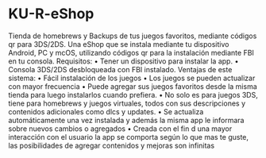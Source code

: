 # KU-R-eShop
Tienda de homebrews y Backups de tus juegos favoritos, mediante códigos qr para 3DS/2DS.
Una eShop que se instala mediante tu dispositivo Android, PC y mcOS, utilizando códigos qr para la instalación mediante FBI en tu consola.
Requisitos:
•	Tener un dispositivo para instalar la app.
•	Consola 3DS/2DS desbloqueada con FBI instalado.
Ventajas de este sistema:
•	Fácil instalación de los juegos
•	Los juegos se pueden actualizar con mayor frecuencia
•	Puede agregar sus juegos favoritos desde la misma tienda para luego instalarlos cuando prefiera.
•	No solo es para juegos 3DS, tiene para homebrews y juegos virtuales, todos con sus descripciones y contenidos adicionales como dlcs y updates.
•	Se actualiza automáticamente una vez instalada y además la misma app le informara sobre nuevos cambios o agregados
•	Creada con el fin d una mayor interacción con el usuario la app se comporta según lo que mas te guste, las posibilidades de agregar contenidos y mejoras son infinitas
